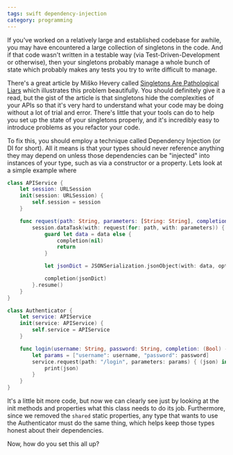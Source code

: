 ```yaml
---
tags: swift dependency-injection
category: programming
---
```


If you've worked on a relatively large and established codebase for awhile, you may have encountered a large collection of singletons in the code. And if that code wasn't written in a testable way (via Test-Driven-Development or otherwise), then your singletons probably manage a whole bunch of state which probably makes any tests you try to write difficult to manage.

There's a great article by Miško Hevery called [Singletons Are Pathological Liars](http://misko.hevery.com/2008/08/17/singletons-are-pathological-liars/) which illustrates this problem beautifully. You should definitely give it a read, but the gist of the article is that singletons hide the complexities of your APIs so that it's very hard to understand what your code may be doing without a lot of trial and error. There's little that your tools can do to help you set up the state of your singletons properly, and it's incredibly easy to introduce problems as you refactor your code.

To fix this, you should employ a technique called Dependency Injection (or DI for short). All it means is that your types should never reference anything they may depend on unless those dependencies can be "injected" into instances of your type, such as via a constructor or a property. Lets look at a simple example where 

```swift
class APIService {
    let session: URLSession
    init(session: URLSession) {
        self.session = session
    }

    func request(path: String, parameters: [String: String], completion: ([String: Any]?) -> Void) {
        session.dataTask(with: request(for: path, with: parameters)) { (data, response, error) in
            guard let data = data else {
                completion(nil)
                return
            }

            let jsonDict = JSONSerialization.jsonObject(with: data, options: []) as! [String: Any]

            completion(jsonDict)
        }.resume()
    }
}

class Authenticator {
    let service: APIService
    init(service: APIService) {
        self.service = APIService
    }

    func login(username: String, password: String, completion: (Bool) -> Void) {
        let params = ["username": username, "password": password]
        service.request(path: "/login", parameters: params) { (json) in
            print(json)
        }
    }
}
```

It's a little bit more code, but now we can clearly see just by looking at the init methods and properties what this class needs to do its job. Furthermore, since we removed the `shared` static properties, any type that wants to use the Authenticator must do the same thing, which helps keep those types honest about their dependencies.

Now, how do you set this all up?
